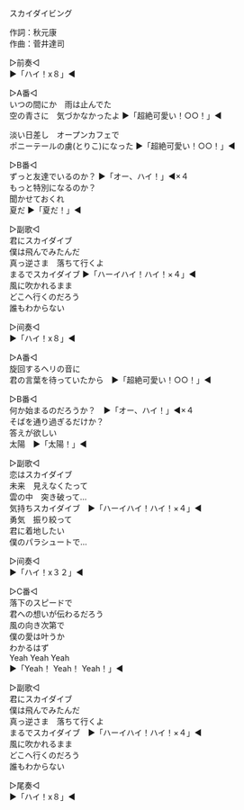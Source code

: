 スカイダイビング  
  
作詞：秋元康  
作曲：菅井達司  
  
▷前奏◁  
▶「ハイ！x８」◀   
  
▷A番◁  
いつの間にか　雨は止んでた  
空の青さに　気づかなかったよ ▶「超絶可愛い！○○！」◀   
  
淡い日差し　オープンカフェで  
ポニーテールの虜(とりこ)になった ▶「超絶可愛い！○○！」◀   
  
▷B番◁  
ずっと友達でいるのか？ ▶「オー、ハイ！」◀×４   
もっと特別になるのか？   
聞かせておくれ  
夏だ ▶「夏だ！」◀  
  
▷副歌◁  
君にスカイダイブ  
僕は飛んでみたんだ  
真っ逆さま　落ちて行くよ  
まるでスカイダイブ ▶「ハーイハイ！ハイ！×４」◀   
風に吹かれるまま  
どこへ行くのだろう  
誰もわからない  
  
▷间奏◁  
▶「ハイ！x８」◀   
  
▷A番◁  
旋回するヘリの音に  
君の言葉を待っていたから　▶「超絶可愛い！○○！」◀  
  
▷B番◁  
何か始まるのだろうか？　▶「オー、ハイ！」◀×４  
そばを通り過ぎるだけか？  
答えが欲しい  
太陽　▶「太陽！」◀  
  
▷副歌◁  
恋はスカイダイブ  
未来　見えなくたって  
雲の中　突き破って…  
気持ちスカイダイブ　▶「ハーイハイ！ハイ！×４」◀  
勇気　振り絞って  
君に着地したい  
僕のパラシュートで…  
  
▷间奏◁  
▶「ハイ！x３２」◀   
  
▷C番◁  
落下のスピードで  
君への想いが伝わるだろう  
風の向き次第で  
僕の愛は叶うか  
わかるはず  
Yeah Yeah Yeah  
▶「Yeah！ Yeah！ Yeah！」◀  
  
▷副歌◁  
君にスカイダイブ  
僕は飛んでみたんだ  
真っ逆さま　落ちて行くよ  
まるでスカイダイブ　▶「ハーイハイ！ハイ！×４」◀  
風に吹かれるまま  
どこへ行くのだろう  
誰もわからない  
  
▷尾奏◁  
▶「ハイ！x８」◀   
